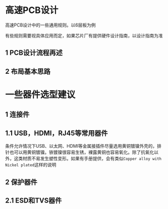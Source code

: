 # 高速PCB设计

高速PCB设计中的一些通用规则。以6层板为例

有些规则需要视具体应用而定，如果芯片厂有提供硬件设计指南，以设计指南为准

## 1 PCB设计流程再述

## 2 布局基本思路

# 一些器件选型建议

## 1 连接件

## 1.1 USB，HDMI，RJ45等常用器件

条件允许情况下USB、以太网、HDMI等金属接插件尽量选用黄铜镀镍外壳的，排针也可以用黄铜镀镍。铁镀镍很容易生锈，裸露黄铜也容易氧化。除了抗氧化以外，这类材质不易发生塑性变形。如果有手册提供，会有类似`Copper alloy with Nickel plated`这样的说明

## 2 保护器件

## 2.1 ESD和TVS器件